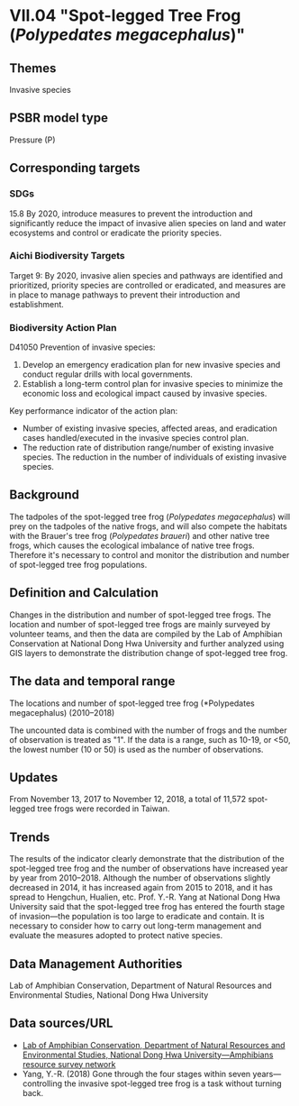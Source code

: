 # VII.04 "Spot-legged Tree Frog (*Polypedates megacephalus*)"

<script type="text/javascript" src="http://cdn.mathjax.org/mathjax/latest/MathJax.js?config=TeX-AMS-MML_HTMLorMML"></script>

## Themes
Invasive species
## PSBR model type
Pressure (P)
## Corresponding targets
### SDGs
15.8 By 2020, introduce measures to prevent the introduction and significantly reduce the impact of invasive alien species on land and water ecosystems and control or eradicate the priority species.
### Aichi Biodiversity Targets
Target 9: By 2020, invasive alien species and pathways are identified and prioritized, priority species are controlled or eradicated, and measures are in place to manage pathways to prevent their introduction and establishment.
### Biodiversity Action Plan
D41050 Prevention of invasive species:
1. Develop an emergency eradication plan for new invasive species and conduct regular drills with local governments.
2. Establish a long-term control plan for invasive species to minimize the economic loss and ecological impact caused by invasive species.

Key performance indicator of the action plan:
* Number of existing invasive species, affected areas, and eradication cases handled/executed in the invasive species control plan.
* The reduction rate of distribution range/number of existing invasive species. The reduction in the number of individuals of existing invasive species.
## Background
The tadpoles of the spot-legged tree frog (*Polypedates megacephalus*) will prey on the tadpoles of the native frogs, and will also compete the habitats with the Brauer's tree frog (*Polypedates braueri*) and other native tree frogs, which causes the ecological imbalance of native tree frogs. Therefore it's necessary to control and monitor the distribution and number of spot-legged tree frog populations.
## Definition and Calculation
Changes in the distribution and number of spot-legged tree frogs. The location and number of spot-legged tree frogs are mainly surveyed by volunteer teams, and then the data are compiled by the Lab of Amphibian Conservation at National Dong Hwa University and further analyzed using GIS layers to demonstrate the distribution change of spot-legged tree frog.
## The data and temporal range
The locations and number of spot-legged tree frog (*Polypedates megacephalus</esm>) (2010–2018)</p>

The uncounted data is combined with the number of frogs and the number of observation is treated as "1". If the data is a range, such as 10-19, or &lt;50, the lowest number (10 or 50) is used as the number of observations.

## Updates
From November 13, 2017 to November 12, 2018, a total of 11,572 spot-legged tree frogs were recorded in Taiwan.
## Trends
The results of the indicator clearly demonstrate that the distribution of the spot-legged tree frog and the number of observations have increased year by year from 2010–2018. Although the number of observations slightly decreased in 2014, it has increased again from 2015 to 2018, and it has spread to Hengchun, Hualien, etc. Prof. Y.-R. Yang at National Dong Hwa University said that the spot-legged tree frog has entered the fourth stage of invasion—the population is too large to eradicate and contain. It is necessary to consider how to carry out long-term management and evaluate the measures adopted to protect native species.
## Data Management Authorities
Lab of Amphibian Conservation, Department of Natural Resources and Environmental Studies, National Dong Hwa University
## Data sources/URL
* [Lab of Amphibian Conservation, Department of Natural Resources and Environmental Studies, National Dong Hwa University—Amphibians resource survey network](http://tad.froghome.org/charts/2007-2018/main.html)
* Yang, Y.-R. (2018) Gone through the four stages within seven years—controlling the invasive spot-legged tree frog is a task without turning back.